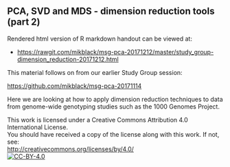 ## PCA, SVD and MDS - dimension reduction tools (part 2)

Rendered html version of R markdown handout can be viewed at:
 - https://rawgit.com/mikblack/msg-pca-20171212/master/study_group-dimension_reduction-20171212.html

This material follows on from our earlier Study Group session:

https://github.com/mikblack/msg-pca-20171114

Here we are looking at how to apply dimension reduction techniques to data from genome-wide genotyping
studies such as the 1000 Genomes Project.

This work is licensed under a Creative Commons Attribution 4.0 International License.<BR>
You should have received a copy of the license along with this work. If not, see:<BR>
http://creativecommons.org/licenses/by/4.0/
<a href="http://creativecommons.org/licenses/by/4.0/">  
        <img alt="CC-BY-4.0" src="https://upload.wikimedia.org/wikipedia/commons/5/5b/Cc-by-icon.png" />
</a>
